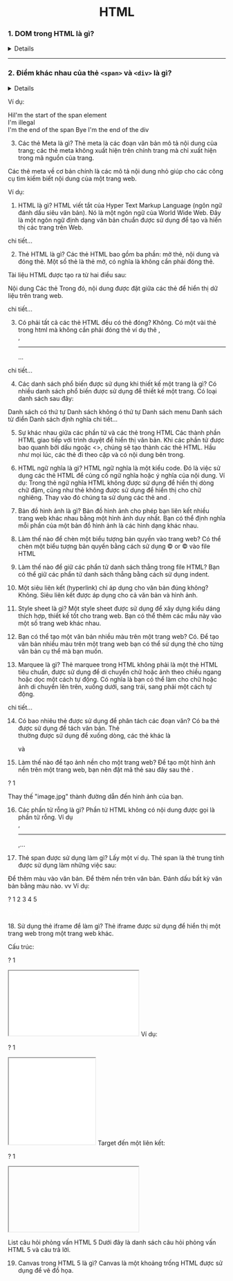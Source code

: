 <div align="center">
    <h1>HTML</h1>
</div>

### 1. DOM trong HTML là gì?

<details>
    DOM (The Document Object Model) là một giao diện lập trình cho các document HTML. Nó đại diện cho trang để các chương trình có thể thay đổi cấu trúc, kiểu và nội dung của tài liệu. DOM đại diện cho tài liệu dưới dạng các nút và đối tượng.
</details>

---

### 2. Điểm khác nhau của thẻ `<span>`  và `<div>` là gì?
<details>

* span là phần tử nội tuyến (inline).

* div là phần tử khối (block).

* Bạn nên dùng các thẻ div để chứa (bọc) các phần của tài liệu, còn các thẻ span để chứa các phần nhỏ của văn bản, hình ảnh, v…v…

* Lưu ý: Không được đặt một phần tử cấp khối trong một phần tử nội tuyến.
</details>




Ví dụ:

<div>Hi<span>I'm the start of the span element <div>I'm illegal</div> I'm the end of the span</span> Bye I'm the end of the div</div>

3. Các thẻ Meta là gì?
Thẻ meta là các đoạn văn bản mô tả nội dung của trang; các thẻ meta không xuất hiện trên chính trang mà chỉ xuất hiện trong mã nguồn của trang.

Các thẻ meta về cơ bản chính là các mô tả nội dung nhỏ giúp cho các công cụ tìm kiếm biết nội dung của một trang web.

Ví dụ:

<head>
<meta charset="UTF-8">
<meta name="description" content="Description search engines use">
<meta name="keywords" content="Keywords, of, your, page">
<meta name="author" content="Me">
<meta name="viewport" content="width=device-width, initial-scale=1.0">
</head>

1. HTML là gì?
HTML viết tắt của Hyper Text Markup Language (ngôn ngữ đánh dấu siêu văn bản). Nó là một ngôn ngữ của World Wide Web. Đây là một ngôn ngữ định dạng văn bản chuẩn được sử dụng để tạo và hiển thị các trang trên Web.

chi tiết...

2. Thẻ HTML là gì?
Các thẻ HTML bao gồm ba phần: mở thẻ, nội dung và đóng thẻ. Một số thẻ là thẻ mở, có nghĩa là không cần phải đóng thẻ.

Tài liệu HTML được tạo ra từ hai điều sau:

Nội dung
Các thẻ
Trong đó, nội dung được đặt giữa các thẻ để hiển thị dữ liệu trên trang web.

chi tiết...

3. Có phải tất cả các thẻ HTML đều có thẻ đóng?
Không. Có một vài thẻ trong html mà không cần phải đóng thẻ ví dụ thẻ <image>, <br>, <hr>...

chi tiết...

4. Các danh sách phổ biến được sử dụng khi thiết kế một trang là gì?
Có nhiều danh sách phổ biến được sử dụng để thiết kế một trang. Có loại danh sách sau đây:

Danh sách có thứ tự
Danh sách không ó thứ tự
Danh sách menu
Danh sách từ điển
Danh sách định nghĩa
chi tiết...


 

5. Sự khác nhau giữa các phần tử và các thẻ trong HTML
Các thành phần HTML giao tiếp với trình duyệt để hiển thị văn bản. Khi các phần tử được bao quanh bởi dấu ngoặc <>, chúng sẽ tạo thành các thẻ HTML. Hầu như mọi lúc, các thẻ đi theo cặp và có nội dung bên trong.

6. HTML ngữ nghĩa là gì?
HTML ngữ nghĩa là một kiểu code. Đó là việc sử dụng các thẻ HTML để củng cố ngữ nghĩa hoặc ý nghĩa của nội dung. Ví dụ: Trong thẻ ngữ nghĩa HTML <b> </b> không được sử dụng để hiển thị dòng chữ đậm, cũng như thẻ <i> </i> không được sử dụng để hiển thị cho chữ nghiêng. Thay vào đó chúng ta sử dụng các thẻ <strong></strong> and <em></em>.


 

7. Bản đồ hình ảnh là gì?
Bản đồ hình ảnh cho phép bạn liên kết nhiều trang web khác nhau bằng một hình ảnh duy nhất. Bạn có thể định nghĩa mỗi phần của một bản đồ hình ảnh là các hình dạng khác nhau.

8. Làm thế nào để chèn một biểu tượng bản quyền vào trang web?
Có thể chèn một biểu tượng bản quyền bằng cách sử dụng &copy; or &#169; vào file HTML


 

9. Làm thế nào để giữ các phẩn tử danh sách thẳng trong file HTML?
Bạn có thể giữ các phẩn tử danh sách thẳng bằng cách sử dụng indent.

10. Một siêu liên kết (hyperlink) chỉ áp dụng cho văn bản đúng không?
Không. Siêu liên kết được áp dụng cho cả văn bản và hình ảnh.


 

11. Style sheet là gì?
Một style sheet được sử dụng để xây dựng kiểu dáng thích hợp, thiết kế tốt cho trang web. Bạn có thể thêm các mẫu này vào một số trang web khác nhau.

12. Bạn có thể tạo một văn bản nhiều màu trên một trang web?
Có. Để tạo văn bản nhiều màu trên một trang web bạn có thể sử dụng thẻ <font color ="color"> </font> cho từng văn bản cụ thể mà bạn muốn.


 

13. Marquee là gì?
Thẻ marquee trong HTML không phải là một thẻ HTML tiêu chuẩn, được sử dụng để di chuyển chữ hoặc ảnh theo chiều ngang hoặc dọc một cách tự động. Có nghĩa là bạn có thể làm cho chữ hoặc ảnh di chuyển lên trên, xuống dưới, sang trái, sang phải một cách tự động.

chi tiết...

14. Có bao nhiêu thẻ được sử dụng để phân tách các đoạn văn?
Có ba thẻ được sử dụng để tách văn bản. Thẻ <br> thường được sử dụng để xuống dòng, các thẻ khác là <p> và <blockquote>


 

15. Làm thế nào để tạo ảnh nền cho một trang web?
Để tạo một hình ảnh nền trên một trang web, bạn nên đặt mã thẻ sau đây sau thẻ </head>.

?
1
<body background = "image.jpg">  
Thay thế "image.jpg" thành đường dẫn đến hình ảnh của bạn.

16. Các phần tử rỗng là gì?
Phần tử HTML không có nội dung được gọi là phần tử rỗng. Ví dụ <br>, <hr>,...


 

17. Thẻ span được sử dụng làm gì? Lấy một ví dụ.
Thẻ span là thẻ trung tính được sử dụng làm những việc sau:

Để thêm màu vào văn bản.
Để thêm nền trên văn bản.
Đánh dấu bất kỳ văn bản bằng màu nào. vv
Ví dụ:

?
1
2
3
4
5
<p>  
  <span style="color:#ffffff;">  
    Sử dung thẻ span thay đổi màu văn bản.
  </span>  
</p>  
18. Sử dụng thẻ iframe để làm gì?
Thẻ iframe được sử dụng để hiển thị một trang web trong một trang web khác.

Cấu trúc:

?
1
<iframe src="URL"></iframe>  
Ví dụ:

?
1
<iframe src="demo_iframe.html" width="200px" height="200px"></iframe>
Target đến một liên kết:

?
1
<iframe src="" name="iframe_a"></iframe>

 

List câu hỏi phỏng vấn HTML 5
Dưới đây là danh sách câu hỏi phỏng vấn HTML 5 và câu trả lời.

19. Canvas trong HTML 5 là gì?
Canvas là một khoảng trống HTML được sử dụng để vẽ đồ họa.